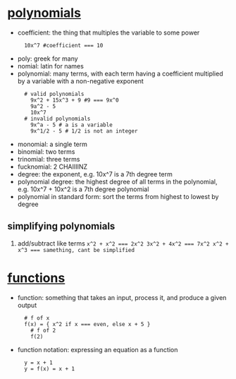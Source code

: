 # [polynomials](https://www.khanacademy.org/math/algebra/introduction-to-polynomial-expressions)
  - coefficient: the thing that multiples the variable to some power
    ```
      10x^7 #coefficient === 10
    ```
  - poly: greek for many
  - nomial: latin for names
  - polynomial: many terms, with each term having a coefficient multiplied by a variable with a non-negative exponent
    ```
      # valid polynomials
        9x^2 + 15x^3 + 9 #9 === 9x^0
        9a^2 - 5
        10x^7
      # invalid polynomials
        9x^a - 5 # a is a variable
        9x^1/2 - 5 # 1/2 is not an integer
    ```
  - monomial: a single term
  - binomial: two terms
  - trinomial: three terms
  - fucknomial: 2 CHAIIIINZ
  - degree: the exponent, e.g. 10x^7 is a 7th degree term
  - polynomial degree: the highest degree of all terms in the polynomial, e.g. 10x^7 + 10x^2 is a 7th degree polynomial
  - polynomial in standard form: sort the terms from highest to lowest by degree
## simplifying polynomials
  1. add/subtract like terms
    ```
      x^2 + x^2 === 2x^2
      3x^2 + 4x^2 === 7x^2
      x^2 + x^3 === samething, cant be simplified
    ```
# [functions](https://www.khanacademy.org/math/algebra/algebra-functions/evaluating-functions/v/what-is-a-function)
  - function: something that takes an input, process it, and produce a given output
    ```
      # f of x
      f(x) = { x^2 if x === even, else x + 5 }
        # f of 2
        f(2)
    ```
  - function notation: expressing an equation as a function
    ```
      y = x + 1
      y = f(x) = x + 1
    ```
